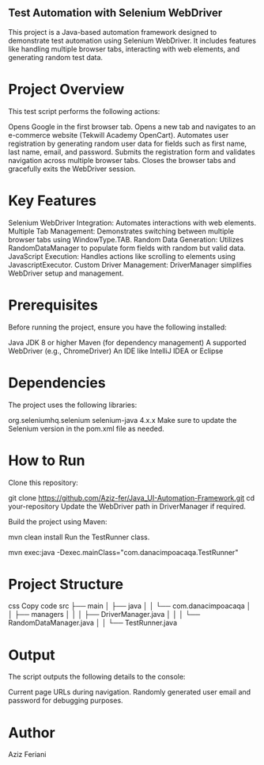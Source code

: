 ## Test Automation with Selenium WebDriver
This project is a Java-based automation framework designed to demonstrate test automation using Selenium WebDriver. It includes features like handling multiple browser tabs, interacting with web elements, and generating random test data.

# Project Overview
This test script performs the following actions:

Opens Google in the first browser tab.
Opens a new tab and navigates to an e-commerce website (Tekwill Academy OpenCart).
Automates user registration by generating random user data for fields such as first name, last name, email, and password.
Submits the registration form and validates navigation across multiple browser tabs.
Closes the browser tabs and gracefully exits the WebDriver session.

# Key Features
Selenium WebDriver Integration: Automates interactions with web elements.
Multiple Tab Management: Demonstrates switching between multiple browser tabs using WindowType.TAB.
Random Data Generation: Utilizes RandomDataManager to populate form fields with random but valid data.
JavaScript Execution: Handles actions like scrolling to elements using JavascriptExecutor.
Custom Driver Management: DriverManager simplifies WebDriver setup and management.
# Prerequisites
Before running the project, ensure you have the following installed:

Java JDK 8 or higher
Maven (for dependency management)
A supported WebDriver (e.g., ChromeDriver)
An IDE like IntelliJ IDEA or Eclipse
# Dependencies
The project uses the following libraries:

<dependencies>
    <dependency>
        <groupId>org.seleniumhq.selenium</groupId>
        <artifactId>selenium-java</artifactId>
        <version>4.x.x</version>
    </dependency>
</dependencies>
Make sure to update the Selenium version in the pom.xml file as needed.

# How to Run
Clone this repository:

git clone https://github.com/Aziz-fer/Java_UI-Automation-Framework.git
cd your-repository
Update the WebDriver path in DriverManager if required.

Build the project using Maven:

mvn clean install
Run the TestRunner class.

mvn exec:java -Dexec.mainClass="com.danacimpoacaqa.TestRunner"
# Project Structure
css
Copy code
src
├── main
│   ├── java
│   │   └── com.danacimpoacaqa
│   │       ├── managers
│   │       │   ├── DriverManager.java
│   │       │   └── RandomDataManager.java
│   │       └── TestRunner.java

# Output
The script outputs the following details to the console:

Current page URLs during navigation.
Randomly generated user email and password for debugging purposes.


# Author
Aziz Feriani
